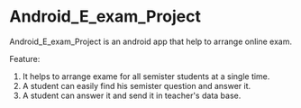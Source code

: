 # Android_E_exam_Project
Android_E_exam_Project is an android app that help to arrange online exam.

Feature:
  1. It helps to arrange exame for all semister students at a single time.
  2. A student can easily find his semister question and answer it.
  3. A student can answer it and send it in teacher's data base.
